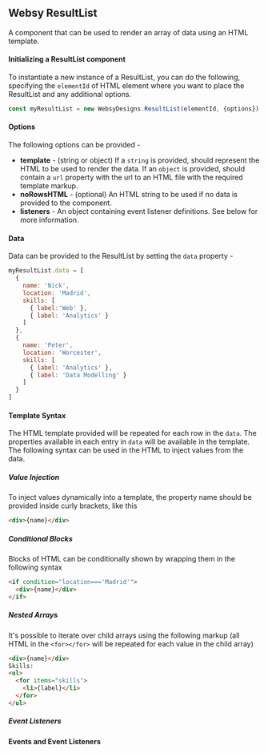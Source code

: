 ## Websy ResultList
A component that can be used to render an array of data using an HTML template.

#### Initializing a ResultList component
To instantiate a new instance of a ResultList, you can do the following, specifying the `elementId` of HTML element where you want to place the ResultList and any additional options.
``` javascript
const myResultList = new WebsyDesigns.ResultList(elementId, {options})
```

#### Options
The following options can be provided -
* **template** - (string or object) If a `string` is provided, should represent the HTML to be used to render the data. If an `object` is provided, should contain a `url` property with the url to an HTML file with the required template markup.
* **noRowsHTML** - (optional) An HTML string to be used if no data is provided to the component.
* **listeners** - An object containing event listener definitions. See below for more information.

#### Data
Data can be provided to the ResultList by setting the `data` property -
``` javascript
myResultList.data = [
  {
    name: 'Nick', 
    location: 'Madrid', 
    skills: [
      { label:'Web' },
      { label: 'Analytics' }
    ]
  }, 
  {
    name: 'Peter', 
    location: 'Worcester', 
    skills: [
      { label: 'Analytics' }, 
      { label: 'Data Modelling' }
    ]
  }
]
```

#### Template Syntax
The HTML template provided will be repeated for each row in the `data`. The properties available in each entry in `data` will be available in the template. The following syntax can be used in the HTML to inject values from the data.

##### Value Injection
To inject values dynamically into a template, the property name should be provided inside curly brackets, like this
```html
<div>{name}</div>
```

##### Conditional Blocks
Blocks of HTML can be conditionally shown by wrapping them in the following syntax
```html
<if condition="location==='Madrid'">
  <div>{name}</div>
</if>
```

##### Nested Arrays
It's possible to iterate over child arrays using the following markup (all HTML in the `<for></for>` will be repeated for each value in the child array)
```html
<div>{name}</div>
Skills:
<ul>
  <for items="skills">
    <li>{label}</li>
  </for>
</ul>
```

##### Event Listeners

#### Events and Event Listeners
